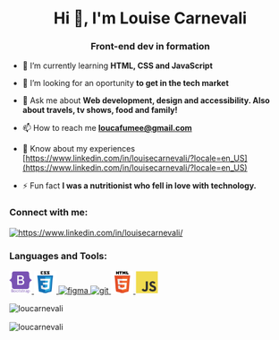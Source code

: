 <h1 align="center">Hi 👋, I'm Louise Carnevali</h1>
<h3 align="center">Front-end dev in formation</h3>

- 🌱 I’m currently learning **HTML, CSS and JavaScript**

- 🤝 I’m looking for an oportunity **to get in the tech market**

- 💬 Ask me about **Web development, design and accessibility. Also about travels, tv shows, food and family!**

- 📫 How to reach me **loucafumee@gmail.com**

- 📄 Know about my experiences [https://www.linkedin.com/in/louisecarnevali/?locale=en_US](https://www.linkedin.com/in/louisecarnevali/?locale=en_US)

- ⚡ Fun fact **I was a nutritionist who fell in love with technology.**

<h3 align="left">Connect with me:</h3>
<p align="left">
<a href="https://linkedin.com/in/https://www.linkedin.com/in/louisecarnevali/" target="blank"><img align="center" src="https://raw.githubusercontent.com/rahuldkjain/github-profile-readme-generator/master/src/images/icons/Social/linked-in-alt.svg" alt="https://www.linkedin.com/in/louisecarnevali/" height="30" width="40" /></a>
</p>

<h3 align="left">Languages and Tools:</h3>
<p align="left"> <a href="https://getbootstrap.com" target="_blank" rel="noreferrer"> <img src="https://raw.githubusercontent.com/devicons/devicon/master/icons/bootstrap/bootstrap-plain-wordmark.svg" alt="bootstrap" width="40" height="40"/> </a> <a href="https://www.w3schools.com/css/" target="_blank" rel="noreferrer"> <img src="https://raw.githubusercontent.com/devicons/devicon/master/icons/css3/css3-original-wordmark.svg" alt="css3" width="40" height="40"/> </a> <a href="https://www.figma.com/" target="_blank" rel="noreferrer"> <img src="https://www.vectorlogo.zone/logos/figma/figma-icon.svg" alt="figma" width="40" height="40"/> </a> <a href="https://git-scm.com/" target="_blank" rel="noreferrer"> <img src="https://www.vectorlogo.zone/logos/git-scm/git-scm-icon.svg" alt="git" width="40" height="40"/> </a> <a href="https://www.w3.org/html/" target="_blank" rel="noreferrer"> <img src="https://raw.githubusercontent.com/devicons/devicon/master/icons/html5/html5-original-wordmark.svg" alt="html5" width="40" height="40"/> </a> <a href="https://developer.mozilla.org/en-US/docs/Web/JavaScript" target="_blank" rel="noreferrer"> <img src="https://raw.githubusercontent.com/devicons/devicon/master/icons/javascript/javascript-original.svg" alt="javascript" width="40" height="40"/> </a> </p>

<p><img align="center" src="https://github-readme-stats.vercel.app/api/top-langs?username=loucarnevali&show_icons=true&locale=en&layout=compact" alt="loucarnevali" /></p>

<p><img align="center" src="https://github-readme-streak-stats.herokuapp.com/?user=loucarnevali&" alt="loucarnevali" /></p>
